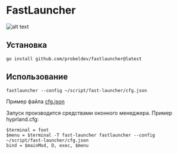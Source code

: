 # FastLauncher

![alt text](https://github.com/probeldev/fastlauncher/blob/main/screenshots/main.png?raw=true)

## Установка

    go install github.com/probeldev/fastlauncher@latest     


## Использование 

    fastlauncher --config ~/script/fast-launcher/cfg.json

Пример файла [cfg.json](https://github.com/probeldev/fastlauncher/blob/main/cfg.json) 

Запуск производится средствами оконного менеджера. Пример hyprland.cfg:
    
    $terminal = foot
    $menu = $terminal -T fast-launcher fastlauncher --config ~/script/fast-launcher/cfg.json
    bind = $mainMod, D, exec, $menu

